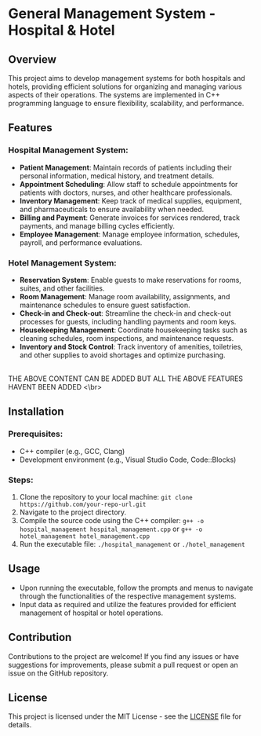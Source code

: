 # General Management System - Hospital & Hotel

## Overview

This project aims to develop management systems for both hospitals and hotels, providing efficient solutions for organizing and managing various aspects of their operations. The systems are implemented in C++ programming language to ensure flexibility, scalability, and performance.

## Features

### Hospital Management System:
- **Patient Management**: Maintain records of patients including their personal information, medical history, and treatment details.
- **Appointment Scheduling**: Allow staff to schedule appointments for patients with doctors, nurses, and other healthcare professionals.
- **Inventory Management**: Keep track of medical supplies, equipment, and pharmaceuticals to ensure availability when needed.
- **Billing and Payment**: Generate invoices for services rendered, track payments, and manage billing cycles efficiently.
- **Employee Management**: Manage employee information, schedules, payroll, and performance evaluations.

### Hotel Management System:
- **Reservation System**: Enable guests to make reservations for rooms, suites, and other facilities.
- **Room Management**: Manage room availability, assignments, and maintenance schedules to ensure guest satisfaction.
- **Check-in and Check-out**: Streamline the check-in and check-out processes for guests, including handling payments and room keys.
- **Housekeeping Management**: Coordinate housekeeping tasks such as cleaning schedules, room inspections, and maintenance requests.
- **Inventory and Stock Control**: Track inventory of amenities, toiletries, and other supplies to avoid shortages and optimize purchasing.

<br>THE ABOVE CONTENT CAN BE ADDED BUT ALL THE ABOVE FEATURES HAVENT BEEN ADDED <\br>

## Installation

### Prerequisites:
- C++ compiler (e.g., GCC, Clang)
- Development environment (e.g., Visual Studio Code, Code::Blocks)

### Steps:
1. Clone the repository to your local machine: `git clone https://github.com/your-repo-url.git`
2. Navigate to the project directory.
3. Compile the source code using the C++ compiler: `g++ -o hospital_management hospital_management.cpp` or `g++ -o hotel_management hotel_management.cpp`
4. Run the executable file: `./hospital_management` or `./hotel_management`

## Usage

- Upon running the executable, follow the prompts and menus to navigate through the functionalities of the respective management systems.
- Input data as required and utilize the features provided for efficient management of hospital or hotel operations.

## Contribution

Contributions to the project are welcome! If you find any issues or have suggestions for improvements, please submit a pull request or open an issue on the GitHub repository.

## License

This project is licensed under the MIT License - see the [LICENSE](LICENSE) file for details.
